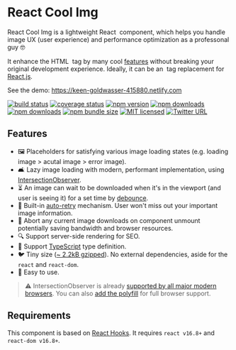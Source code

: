 # React Cool Img

React Cool Img is a lightweight React <Img /> component, which helps you handle image UX (user experience) and performance optimization as a professonal guy 🤓

It enhance the HTML [<img />](https://developer.mozilla.org/en-US/docs/Web/HTML/Element/img) tag by many cool [features](#features) without breaking your original development experience. Ideally, it can be an <img /> tag replacement for [React.js](https://reactjs.org).

See the demo: https://keen-goldwasser-415880.netlify.com

[![build status](https://img.shields.io/travis/wellyshen/react-cool-img/master?style=flat-square)](https://travis-ci.org/wellyshen/react-cool-img)
[![coverage status](https://img.shields.io/coveralls/github/wellyshen/react-cool-img?style=flat-square)](https://coveralls.io/github/wellyshen/react-cool-img?branch=master)
[![npm version](https://img.shields.io/npm/v/react-cool-img?style=flat-square)](https://www.npmjs.com/package/react-cool-img)
[![npm downloads](https://img.shields.io/npm/dm/react-cool-img?style=flat-square)](https://www.npmjs.com/package/react-cool-img)
[![npm downloads](https://img.shields.io/npm/dt/react-cool-img?style=flat-square)](https://www.npmjs.com/package/react-cool-img)
[![npm bundle size](https://img.shields.io/bundlephobia/minzip/react-cool-img?style=flat-square)](https://www.npmjs.com/package/react-cool-img)
[![MIT licensed](https://img.shields.io/github/license/wellyshen/react-cool-img?style=flat-square)](https://raw.githubusercontent.com/wellyshen/react-cool-img/master/LICENSE)
[![Twitter URL](https://img.shields.io/twitter/url?style=social&url=https%3A%2F%2Fgithub.com%2Fwellyshen%2Freact-cool-img)](https://twitter.com/intent/tweet?text=With%20@React-Cool-Img,%20my%20web%20app%20becomes%20more%20powerful.%20Thanks,%20@Welly%20Shen%20🤩)

## Features

- 🖼 Placeholders for satisfying various image loading states (e.g. loading image > acutal image > error image).
- 🛋 Lazy image loading with modern, performant implementation, using [IntersectionObserver](https://developer.mozilla.org/en-US/docs/Web/API/Intersection_Observer_API).
- ⏳ An image can wait to be downloaded when it's in the viewport (and user is seeing it) for a set time by [debounce](TBD...).
- 🤖 Built-in [auto-retry](TBD...) mechanism. User won't miss out your important image information.
- 🚫 Abort any current image downloads on component unmount potentially saving bandwidth and browser resources.
- 🔍 Support server-side rendering for SEO.
- 📜 Support [TypeScript](https://www.typescriptlang.org) type definition.
- 🐦 Tiny size ([~ 2.2kB gzipped](https://bundlephobia.com/result?p=react-cool-img)). No external dependencies, aside for the `react` and `react-dom`.
- 🔧 Easy to use.

> ⚠️ IntersectionObserver is already [supported by all major modern browsers](https://caniuse.com/#feat=intersectionobserver). You can also [add the polyfill](TBD...) for full browser support.

## Requirements

This component is based on [React Hooks](https://reactjs.org/docs/hooks-intro.html). It requires `react v16.8+` and `react-dom v16.8+`.
